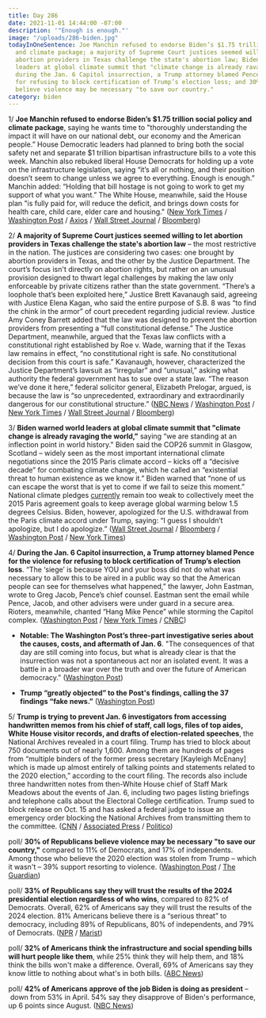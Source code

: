 ```yaml
---
title: Day 286
date: 2021-11-01 14:44:00 -07:00
description: '"Enough is enough."'
image: "/uploads/286-biden.jpg"
todayInOneSentence: Joe Manchin refused to endorse Biden’s $1.75 trillion social policy
  and climate package; a majority of Supreme Court justices seemed willing to let
  abortion providers in Texas challenge the state's abortion law; Biden warned world
  leaders at global climate summit that "climate change is already ravaging the world";
  during the Jan. 6 Capitol insurrection, a Trump attorney blamed Pence for the violence
  for refusing to block certification of Trump’s election loss; and 30% of Republicans
  believe violence may be necessary "to save our country."
category: biden
---
```


1/ **Joe Manchin refused to endorse Biden’s $1.75 trillion social policy and climate package**, saying he wants time to "thoroughly understanding the impact it will have on our national debt, our economy and the American people.” House Democratic leaders had planned to bring both the social safety net and separate $1 trillion bipartisan infrastructure bills to a vote this week. Manchin also rebuked liberal House Democrats for holding up a vote on the infrastructure legislation, saying “it’s all or nothing, and their position doesn’t seem to change unless we agree to everything. Enough is enough.” Manchin added: “Holding that bill hostage is not going to work to get my support of what you want.” The White House, meanwhile, said the House plan "is fully paid for, will reduce the deficit, and brings down costs for health care, child care, elder care and housing." ([New York Times](https://www.nytimes.com/2021/11/01/us/politics/manchin-endorse-framework.html) / [Washington Post](https://www.washingtonpost.com/us-policy/2021/11/01/manchin-biden-reconciliation-deal/) / [Axios](https://www.axios.com/machin-reconciliation-spending-hostage-9f0c68fa-ee30-496c-bcc5-a0a72ab68bdd.html?stream=politics) / [Wall Street Journal](https://www.wsj.com/articles/sen-manchin-reiterates-concerns-about-democrats-social-spending-climate-bill-11635791488?mod=hp_lead_pos4) / [Bloomberg](https://www.bloomberg.com/news/articles/2021-11-01/manchin-slams-brakes-on-biden-economic-plan-chides-progressives?sref=MIBMEEoj))

2/ **A majority of Supreme Court justices seemed willing to let abortion providers in Texas challenge the state's abortion law** – the most restrictive in the nation. The justices are considering two cases: one brought by abortion providers in Texas, and the other by the Justice Department. The court’s focus isn't directly on abortion rights, but rather on an unusual provision designed to thwart legal challenges by making the law only enforceable by private citizens rather than the state government. “There’s a loophole that’s been exploited here,” Justice Brett Kavanaugh said, agreeing with Justice Elena Kagan, who said the entire purpose of S.B. 8 was “to find the chink in the armor” of court precedent regarding judicial review. Justice Amy Coney Barrett added that the law was designed to prevent the abortion providers from presenting a “full constitutional defense.” The Justice Department, meanwhile, argued that the Texas law conflicts with a constitutional right established by Roe v. Wade, warning that if the Texas law remains in effect, “no constitutional right is safe. No constitutional decision from this court is safe.” Kavanaugh, however, characterized the Justice Department’s lawsuit as “irregular” and “unusual,” asking what authority the federal government has to sue over a state law. “The reason we’ve done it here,” federal solicitor general, Elizabeth Prelogar, argued, is because the law is “so unprecedented, extraordinary and extraordinarily dangerous for our constitutional structure.” ([NBC News](https://www.nbcnews.com/politics/supreme-court/supreme-court-hears-arguments-restrictive-texas-abortion-law-n1282745) / [Washington Post](https://www.washingtonpost.com/politics/courts_law/texas-abortion-supreme-court/2021/11/01/548c7ea2-3b0c-11ec-bfad-8283439871ec_story.html) / [New York Times](https://www.nytimes.com/live/2021/11/01/us/texas-abortion-supreme-court#top-lawyers-dueled-over-texas-novel-anti-abortion-law) / [Wall Street Journal](https://www.wsj.com/articles/supreme-court-hears-arguments-on-texas-abortion-law-11635765801) / [Bloomberg](https://www.bloomberg.com/news/articles/2021-11-01/key-top-court-justices-voice-skepticism-over-texas-abortion-law?sref=MIBMEEoj))

3/ **Biden warned world leaders at global climate summit that "climate change is already ravaging the world,"** saying “we are standing at an inflection point in world history." Biden said the COP26 summit in Glasgow, Scotland – widely seen as the most important international climate negotiations since the 2015 Paris climate accord – kicks off a “decisive decade” for combating climate change, which he called an “existential threat to human existence as we know it.” Biden warned that “none of us can escape the worst that is yet to come if we fail to seize this moment.” National climate pledges [currently](https://www.washingtonpost.com/climate-environment/interactive/2021/climate-pledges-cop26/) remain too weak to collectively meet the 2015 Paris agreement goals to keep average global warming below 1.5 degrees Celsius. Biden, however, apologized for the U.S. withdrawal from the Paris climate accord under Trump, saying: “I guess I shouldn’t apologize, but I do apologize.” ([Wall Street Journal](https://www.wsj.com/articles/cop26-kicks-off-in-glasgow-amid-sharp-divides-over-climate-goals-11635767355) / [Bloomberg](https://www.bloomberg.com/news/articles/2021-11-01/biden-says-world-has-decisive-decade-to-act-on-climate-change?sref=MIBMEEoj) / [Washington Post](https://www.washingtonpost.com/climate-environment/2021/11/01/cop26-glasgow-climate-live-updates/) / [New York Times](https://www.nytimes.com/live/2021/11/01/world/cop26-climate-change-summit))

4/ **During the Jan. 6 Capitol insurrection, a Trump attorney blamed Pence for the violence for refusing to block certification of Trump’s election loss**. “The ‘siege’ is because YOU and your boss did not do what was necessary to allow this to be aired in a public way so that the American people can see for themselves what happened,” the lawyer, John Eastman, wrote to Greg Jacob, Pence’s chief counsel. Eastman sent the email while Pence, Jacob, and other advisers were under guard in a secure area. Rioters, meanwhile, chanted “Hang Mike Pence” while storming the Capitol complex. ([Washington Post](https://www.washingtonpost.com/investigations/eastman-pence-email-riot-trump/2021/10/29/59373016-38c1-11ec-91dc-551d44733e2d_story.html) / [New York Times](https://www.nytimes.com/2021/10/30/us/politics/eastman-pence-capitol-riot.html) / [CNBC](https://www.cnbc.com/2021/10/30/trumps-attorney-told-pence-his-refusal-to-overturn-the-election-caused-the-jan-6-riot.html))

* **Notable: The Washington Post’s three-part investigative series about the causes, costs, and aftermath of Jan. 6**. "The consequences of that day are still coming into focus, but what is already clear is that the insurrection was not a spontaneous act nor an isolated event. It was a battle in a broader war over the truth and over the future of American democracy." ([Washington Post](https://www.washingtonpost.com/politics/interactive/2021/jan-6-insurrection-capitol/))

* **Trump “greatly objected” to the Post's findings, calling the 37 findings “fake news.”** ([Washington Post](https://www.washingtonpost.com/politics/2021/10/31/response-trump-jan-6-insurrection/))

5/ **Trump is trying to prevent Jan. 6 investigators from accessing handwritten memos from his chief of staff, call logs, files of top aides, White House visitor records, and drafts of election-related speeches**, the National Archives revealed in a court filing. Trump has tried to block about 750 documents out of nearly 1,600. Among them are hundreds of pages from “multiple binders of the former press secretary \[Kayleigh McEnany\] which is made up almost entirely of talking points and statements related to the 2020 election,” according to the court filing. The records also include three handwritten notes from then-White House chief of Staff Mark Meadows about the events of Jan. 6, including two pages listing briefings and telephone calls about the Electoral College certification. Trump sued to block release on Oct. 15 and has asked a federal judge to issue an emergency order blocking the National Archives from transmitting them to the committee. ([CNN](https://www.cnn.com/2021/10/30/politics/donald-trump-house-democrats-january-6-documents/index.html) / [Associated Press](https://apnews.com/article/donald-trump-joe-biden-lawsuits-united-states-capitol-siege-4e55ed79b42043fbdef1628d684e1495) / [Politico](https://www.politico.com/news/2021/10/30/call-logs-speech-drafts-among-records-trump-is-trying-to-block-from-jan-6-investigators-517796))

poll/ **30% of Republicans believe violence may be necessary "to save our country,"** compared to 11% of Democrats, and 17% of independents. Among those who believe the 2020 election was stolen from Trump – which it wasn't – 39% support resorting to violence. ([Washington Post](https://www.washingtonpost.com/politics/2021/11/01/4-10-who-say-election-was-stolen-trump-say-violence-might-be-needed-save-america/) / [The Guardian](https://www.theguardian.com/us-news/2021/nov/01/republicans-violence-save-us-poll))

poll/ **33% of Republicans say they will trust the results of the 2024 presidential election regardless of who wins**, compared to 82% of Democrats. Overall, 62% of Americans say they will trust the results of the 2024 election. 81% Americans believe there is a “serious threat” to democracy, including 89% of Republicans, 80% of independents, and 79% of Democrats. ([NPR](https://www.npr.org/2021/11/01/1050291610/most-americans-trust-elections-are-fair-but-sharp-divides-exist-a-new-poll-finds) / [Marist](https://maristpoll.marist.edu/polls/npr-pbs-newshour-marist-national-poll-trust-in-elections-threat-to-democracy-biden-approval-november-2021/))

poll/ **32% of Americans think the infrastructure and social spending bills will hurt people like them**, while 25% think they will help them, and 18% think the bills won't make a difference. Overall, 69% of Americans say they know little to nothing about what's in both bills. ([ABC News](https://abcnews.go.com/Politics/biden-democrats-failing-sell-agenda-american-people-poll/story?id=80877850))

poll/ **42% of Americans approve of the job Biden is doing as president** – down from 53% in April. 54% say they disapprove of Biden's performance, up 6 points since August. ([NBC News](https://www.nbcnews.com/politics/meet-the-press/biden-s-job-rating-sinks-42-percent-nbc-news-poll-n1282781))